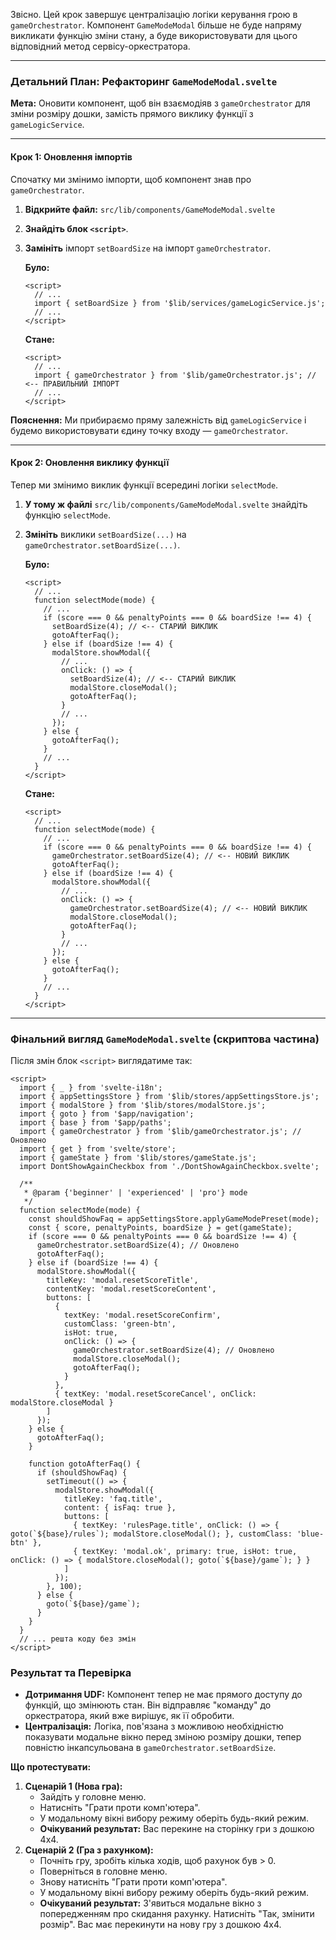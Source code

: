 Звісно. Цей крок завершує централізацію логіки керування грою в `gameOrchestrator`. Компонент `GameModeModal` більше не буде напряму викликати функцію зміни стану, а буде використовувати для цього відповідний метод сервісу-оркестратора.

---

### Детальний План: Рефакторинг `GameModeModal.svelte`

**Мета:** Оновити компонент, щоб він взаємодіяв з `gameOrchestrator` для зміни розміру дошки, замість прямого виклику функції з `gameLogicService`.

---

#### Крок 1: Оновлення імпортів

Спочатку ми змінимо імпорти, щоб компонент знав про `gameOrchestrator`.

1.  **Відкрийте файл:** `src/lib/components/GameModeModal.svelte`
2.  **Знайдіть блок `<script>`**.
3.  **Замініть** імпорт `setBoardSize` на імпорт `gameOrchestrator`.

    **Було:**
    ```svelte
    <script>
      // ...
      import { setBoardSize } from '$lib/services/gameLogicService.js';
      // ...
    </script>
    ```

    **Стане:**
    ```svelte
    <script>
      // ...
      import { gameOrchestrator } from '$lib/gameOrchestrator.js'; // <-- ПРАВИЛЬНИЙ ІМПОРТ
      // ...
    </script>
    ```

**Пояснення:** Ми прибираємо пряму залежність від `gameLogicService` і будемо використовувати єдину точку входу — `gameOrchestrator`.

---

#### Крок 2: Оновлення виклику функції

Тепер ми змінимо виклик функції всередині логіки `selectMode`.

1.  **У тому ж файлі** `src/lib/components/GameModeModal.svelte` знайдіть функцію `selectMode`.
2.  **Змініть** виклики `setBoardSize(...)` на `gameOrchestrator.setBoardSize(...)`.

    **Було:**
    ```svelte
    <script>
      // ...
      function selectMode(mode) {
        // ...
        if (score === 0 && penaltyPoints === 0 && boardSize !== 4) {
          setBoardSize(4); // <-- СТАРИЙ ВИКЛИК
          gotoAfterFaq();
        } else if (boardSize !== 4) {
          modalStore.showModal({
            // ...
            onClick: () => {
              setBoardSize(4); // <-- СТАРИЙ ВИКЛИК
              modalStore.closeModal();
              gotoAfterFaq();
            }
            // ...
          });
        } else {
          gotoAfterFaq();
        }
        // ...
      }
    </script>
    ```

    **Стане:**
    ```svelte
    <script>
      // ...
      function selectMode(mode) {
        // ...
        if (score === 0 && penaltyPoints === 0 && boardSize !== 4) {
          gameOrchestrator.setBoardSize(4); // <-- НОВИЙ ВИКЛИК
          gotoAfterFaq();
        } else if (boardSize !== 4) {
          modalStore.showModal({
            // ...
            onClick: () => {
              gameOrchestrator.setBoardSize(4); // <-- НОВИЙ ВИКЛИК
              modalStore.closeModal();
              gotoAfterFaq();
            }
            // ...
          });
        } else {
          gotoAfterFaq();
        }
        // ...
      }
    </script>
    ```

---

### Фінальний вигляд `GameModeModal.svelte` (скриптова частина)

Після змін блок `<script>` виглядатиме так:

```svelte
<script>
  import { _ } from 'svelte-i18n';
  import { appSettingsStore } from '$lib/stores/appSettingsStore.js';
  import { modalStore } from '$lib/stores/modalStore.js';
  import { goto } from '$app/navigation';
  import { base } from '$app/paths';
  import { gameOrchestrator } from '$lib/gameOrchestrator.js'; // Оновлено
  import { get } from 'svelte/store';
  import { gameState } from '$lib/stores/gameState.js';
  import DontShowAgainCheckbox from './DontShowAgainCheckbox.svelte';

  /**
   * @param {'beginner' | 'experienced' | 'pro'} mode
   */
  function selectMode(mode) {
    const shouldShowFaq = appSettingsStore.applyGameModePreset(mode);
    const { score, penaltyPoints, boardSize } = get(gameState);
    if (score === 0 && penaltyPoints === 0 && boardSize !== 4) {
      gameOrchestrator.setBoardSize(4); // Оновлено
      gotoAfterFaq();
    } else if (boardSize !== 4) {
      modalStore.showModal({
        titleKey: 'modal.resetScoreTitle',
        contentKey: 'modal.resetScoreContent',
        buttons: [
          {
            textKey: 'modal.resetScoreConfirm',
            customClass: 'green-btn',
            isHot: true,
            onClick: () => {
              gameOrchestrator.setBoardSize(4); // Оновлено
              modalStore.closeModal();
              gotoAfterFaq();
            }
          },
          { textKey: 'modal.resetScoreCancel', onClick: modalStore.closeModal }
        ]
      });
    } else {
      gotoAfterFaq();
    }

    function gotoAfterFaq() {
      if (shouldShowFaq) {
        setTimeout(() => {
          modalStore.showModal({
            titleKey: 'faq.title',
            content: { isFaq: true },
            buttons: [
              { textKey: 'rulesPage.title', onClick: () => { goto(`${base}/rules`); modalStore.closeModal(); }, customClass: 'blue-btn' },
              { textKey: 'modal.ok', primary: true, isHot: true, onClick: () => { modalStore.closeModal(); goto(`${base}/game`); } }
            ]
          });
        }, 100);
      } else {
        goto(`${base}/game`);
      }
    }
  }
  // ... решта коду без змін
</script>
```

### Результат та Перевірка

-   **Дотримання UDF:** Компонент тепер не має прямого доступу до функцій, що змінюють стан. Він відправляє "команду" до оркестратора, який вже вирішує, як її обробити.
-   **Централізація:** Логіка, пов'язана з можливою необхідністю показувати модальне вікно перед зміною розміру дошки, тепер повністю інкапсульована в `gameOrchestrator.setBoardSize`.

**Що протестувати:**
1.  **Сценарій 1 (Нова гра):**
    *   Зайдіть у головне меню.
    *   Натисніть "Грати проти комп'ютера".
    *   У модальному вікні вибору режиму оберіть будь-який режим.
    *   **Очікуваний результат:** Вас перекине на сторінку гри з дошкою 4x4.
2.  **Сценарій 2 (Гра з рахунком):**
    *   Почніть гру, зробіть кілька ходів, щоб рахунок був > 0.
    *   Поверніться в головне меню.
    *   Знову натисніть "Грати проти комп'ютера".
    *   У модальному вікні вибору режиму оберіть будь-який режим.
    *   **Очікуваний результат:** З'явиться модальне вікно з попередженням про скидання рахунку. Натисніть "Так, змінити розмір". Вас має перекинути на нову гру з дошкою 4x4.